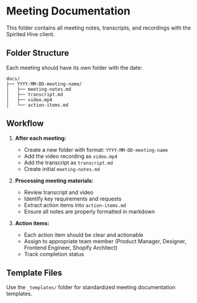 # Meeting Documentation

This folder contains all meeting notes, transcripts, and recordings with the Spirited Hive client.

## Folder Structure

Each meeting should have its own folder with the date:
```
docs/
├── YYYY-MM-DD-meeting-name/
│   ├── meeting-notes.md
│   ├── transcript.md
│   ├── video.mp4
│   └── action-items.md
```

## Workflow

1. **After each meeting:**
   - Create a new folder with format: `YYYY-MM-DD-meeting-name`
   - Add the video recording as `video.mp4`
   - Add the transcript as `transcript.md`
   - Create initial `meeting-notes.md`

2. **Processing meeting materials:**
   - Review transcript and video
   - Identify key requirements and requests
   - Extract action items into `action-items.md`
   - Ensure all notes are properly formatted in markdown

3. **Action items:**
   - Each action item should be clear and actionable
   - Assign to appropriate team member (Product Manager, Designer, Frontend Engineer, Shopify Architect)
   - Track completion status

## Template Files

Use the `_templates/` folder for standardized meeting documentation templates.
